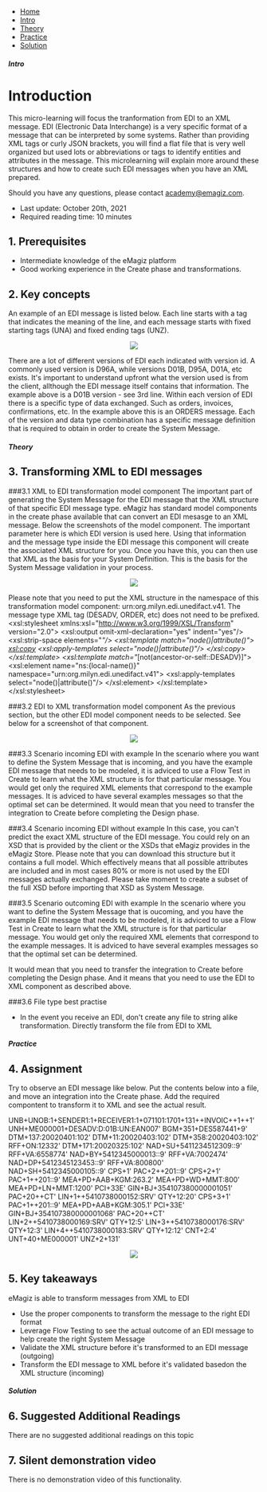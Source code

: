 <div class="ez-academy">
    <div class="ez-academy__body">
        <main class="micro-learning">
        <ul class="doc-nav">
            <li class="doc-nav__item"><a href="../../docs/microlearning/novice-emagiz-store-index" class="doc-nav__link">Home</a></li>
            <li class="doc-nav__item"><a href="#intro" class="doc-nav__link">Intro</a></li>
            <li class="doc-nav__item"><a href="#theory" class="doc-nav__link">Theory</a></li>
            <li class="doc-nav__item"><a href="#practice" class="doc-nav__link">Practice</a></li>
            <li class="doc-nav__item"><a href="#solution" class="doc-nav__link">Solution</a></li>
        </ul>

<div class="doc">

##### Intro

# Introduction
This micro-learning will focus the tranformation from EDI to an XML message. EDI (Electronic Data Interchange) is a very specific format of a message that can be interpreted by some systems. Rather than providing XML tags or curly JSON brackets, you will find a flat file that is very well organized but used lots or abbreviations or tags to identify entities and attributes in the message. This microlearning will explain more around these structures and how to create such EDI messages when you have an XML prepared. 

Should you have any questions, please contact academy@emagiz.com.

- Last update: October 20th, 2021
- Required reading time: 10 minutes

## 1. Prerequisites
- Intermediate knowledge of the eMagiz platform
- Good working experience in the Create phase and transformations.

## 2. Key concepts
An example of an EDI message is listed below. Each line starts with a tag that indicates the meaning of the line, and each message starts with fixed starting tags (UNA) and fixed ending tags (UNZ).

<p align="center"><img src="../../img/microlearning/advanced-create-your-transformations-xml-2-edi-1.png"></p>

There are a lot of different versions of EDI each indicated with version id. A commonly used version is D96A, while versions D01B, D95A, D01A, etc exists. It's important to understand upfront what the version used is from the client, allthough the EDI message itself contains that information. The example above is a D01B version - see 3rd line. Within each version of EDI there is a specific type of data exchanged. Such as orders, invoices, confirmations, etc. In the example above this is an ORDERS message. Each of the version and data type combination has a specific message definition that is required to obtain in order to create the System Message.


##### Theory

## 3. Transforming XML to EDI messages

###3.1 XML to EDI transformation model component
The important part of generating the System Message for the EDI message that the XML structure of that specific EDI message type. eMagiz has standard model components in the create phase available that can convert an EDI mesasge to an XML message. Below the screenshots of the model component. The important parameter here is which EDI version is used here. Using that information and the message type inside the EDI message this component will create the associated XML structure for you. Once you have this, you can then use that XML as the basis for your System Definition. This is the basis for the System Message validation in your process.

<p align="center"><img src="../../img/microlearning/advanced-create-your-transformations-xml-2-edi-2.png"></p>

Please note that you need to put the XML structure in the namespace of this transformation model component: urn:org.milyn.edi.unedifact.v41. The message type XML tag (DESADV, ORDER, etc) does not need to be prefixed.
<xsl:stylesheet xmlns:xsl="http://www.w3.org/1999/XSL/Transform" version="2.0">
	<xsl:output omit-xml-declaration="yes" indent="yes"/>
	<xsl:strip-space elements="*"/>
	<xsl:template match="node()|attribute()">
		<xsl:copy>
			<xsl:apply-templates select="node()|attribute()"/>
		</xsl:copy>
	</xsl:template>
	<xsl:template match="*[not(ancestor-or-self::DESADV)]">
		<xsl:element name="ns:{local-name()}" namespace="urn:org.milyn.edi.unedifact.v41">
			<xsl:apply-templates select="node()|attribute()"/>
		</xsl:element>
	</xsl:template>
</xsl:stylesheet>


###3.2 EDI to XML transformation model component
As the previous section, but the other EDI model component needs to be selected. See below for a screenshot of that component.

<p align="center"><img src="../../img/microlearning/advanced-create-your-transformations-xml-2-edi-3.png"></p>

###3.3 Scenario incoming EDI with example
In the scenario where you want to define the System Message that is incoming, and you have the example EDI message that needs to be modeled, it is adviced to use a Flow Test in Create to learn what the XML structure is for that particular message. You would get only the required XML elements that correspond to the example messages. It is adviced to have several examples messages so that the optimal set can be determined. It would mean that you need to transfer the integration to Create before completing the Design phase.

###3.4 Scenario incoming EDI without example
In this case, you can't predict the exact XML structure of the EDI message. You could rely on an XSD that is provided by the client or the XSDs that eMagiz provides in the eMagiz Store. Please note that you can download this structure but it contains a full model. Which effectively means that all possible attributes are included and in most cases 80% or more is not used by the EDI messages actually exchanged. Please take moment to create a subset of the full XSD before importing that XSD as System Message.

###3.5 Scenario outcoming EDI with example
In the scenario where you want to define the System Message that is oucoming, and you have the example EDI message that needs to be modeled, it is adviced to use a Flow Test in Create to learn what the XML structure is for that particular message. You would get only the required XML elements that correspond to the example messages. It is adviced to have several examples messages so that the optimal set can be determined. 

It would mean that you need to transfer the integration to Create before completing the Design phase. And it means that you need to use the EDI to XML component as described above.

###3.6 File type best practise
- In the event you receive an EDI, don't create any file to string alike transformation. Directly transform the file from EDI to XML

##### Practice

## 4. Assignment

Try to observe an EDI message like below. Put the contents below into a file, and move an integration into the Create phase. Add the required compontent to transform it to XML and see the actual result.


UNB+UNOB:1+SENDER1:1+RECEIVER1:1+071101:1701+131++INVOIC++1++1'
UNH+ME000001+DESADV:D:01B:UN:EAN007'
BGM+351+DES587441+9'
DTM+137:20020401:102'
DTM+11:20020403:102'
DTM+358:20020403:102'
RFF+ON:12332'
DTM+171:20020325:102'
NAD+SU+5411234512309::9'
RFF+VA:6558774'
NAD+BY+5412345000013::9'
RFF+VA:7002474'
NAD+DP+5412345123453::9'
RFF+VA:800800'
NAD+SH+5412345000105::9'
CPS+1'
PAC+2++201::9'
CPS+2+1'
PAC+1++201::9'
MEA+PD+AAB+KGM:263.2'
MEA+PD+WD+MMT:800'
MEA+PD+LN+MMT:1200'
PCI+33E'
GIN+BJ+354107380000001051'
PAC+20++CT'
LIN+1++5410738000152:SRV'
QTY+12:20'
CPS+3+1'
PAC+1++201::9'
MEA+PD+AAB+KGM:305.1'
PCI+33E'
GIN+BJ+354107380000001068'
PAC+20++CT'
LIN+2++5410738000169:SRV'
QTY+12:5'
LIN+3++5410738000176:SRV'
QTY+12:3'
LIN+4++5410738000183:SRV'
QTY+12:12'
CNT+2:4'
UNT+40+ME000001'
UNZ+2+131'

<p align="center"><img src="../../img/microlearning/advanced-create-your-transformations-xml-2-edi-4.png"></p>

## 5. Key takeaways
eMagiz is able to transform messages from XML to EDI

- Use the proper components to transform the message to the right EDI format
- Leverage Flow Testing to see the actual outcome of an EDI message to help create the right System Message
- Validate the XML structure before it's transformed to an EDI message (outgoing)
- Transform the EDI message to XML before it's validated basedon the XML structure (incoming)


##### Solution

## 6. Suggested Additional Readings

There are no suggested additional readings on this topic

## 7. Silent demonstration video

There is no demonstration video of this functionality. 

##

</div>
</main>
</div>
</div>